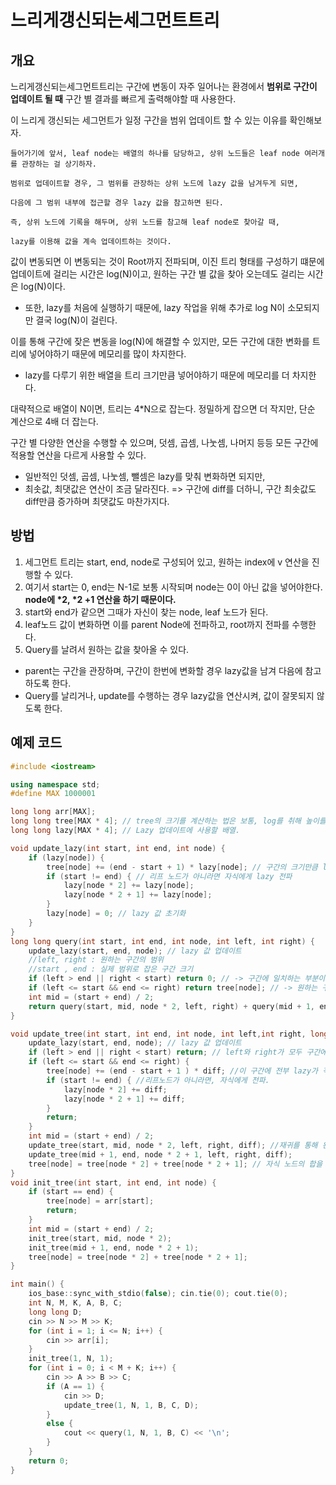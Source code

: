 # 느리게갱신되는세그먼트트리

## 개요

느리게갱신되는세그먼트트리는 구간에 변동이 자주 일어나는 환경에서 **범위로 구간이 업데이트 될 때** 구간 별 결과를 빠르게 출력해야할 때 사용한다.

이 느리게 갱신되는 세그먼트가 일정 구간을 범위 업데이트 할 수 있는 이유를 확인해보자.
```
들어가기에 앞서, leaf node는 배열의 하나를 담당하고, 상위 노드들은 leaf node 여러개를 관장하는 걸 상기하자.

범위로 업데이트할 경우, 그 범위를 관장하는 상위 노드에 lazy 값을 남겨두게 되면,

다음에 그 범위 내부에 접근할 경우 lazy 값을 참고하면 된다.

즉, 상위 노드에 기록을 해두며, 상위 노드를 참고해 leaf node로 찾아갈 때, 

lazy를 이용해 값을 계속 업데이트하는 것이다.
```

값이 변동되면 이 변동되는 것이 Root까지 전파되며, 이진 트리 형태를 구성하기 떄문에
업데이트에 걸리는 시간은 log(N)이고, 원하는 구간 별 값을 찾아 오는데도 걸리는 시간은 log(N)이다.
+ 또한, lazy를 처음에 실행하기 때문에, lazy 작업을 위해 추가로 log N이 소모되지만 
결국 log(N)이 걸린다.
 
이를 통해 구간에 잦은 변동을 log(N)에 해결할 수 있지만,
모든 구간에 대한 변화를 트리에 넣어야하기 때문에 메모리를 많이 차지한다.
+ lazy를 다루기 위한 배열을 트리 크기만큼 넣어야하기 때문에 메모리를 더 차지한다.

대략적으로 배열이 N이면, 트리는 4*N으로 잡는다. 정밀하게 잡으면 더 작지만, 단순 계산으로 4배 더 잡는다.

구간 별 다양한 연산을 수행할 수 있으며, 덧셈, 곱셈, 나눗셈, 나머지 등등 모든 구간에 적용할 연산을 다르게 사용할 수 있다.
+ 일반적인 덧셈, 곱셈, 나눗셈, 뺄셈은 lazy를 맞춰 변화하면 되지만,
+ 최솟값, 최댓값은 연산이 조금 달라진다. => 구간에 diff를 더하니, 구간 최솟값도 diff만큼 증가하며 최댓값도 마찬가지다.


## 방법

1. 세그먼트 트리는 start, end, node로 구성되어 있고, 원하는 index에 v 연산을 진행할 수 있다.
2. 여기서 start는 0, end는 N-1로 보통 시작되며 node는 0이 아닌 값을 넣어야한다. <b>node에 *2, *2 +1 연산을 하기 때문이다.</b>
3. start와 end가 같으면 그때가 자신이 찾는 node, leaf 노드가 된다.
4. leaf노드 값이 변화하면 이를 parent Node에 전파하고, root까지 전파를 수행한다.
5. Query를 날려서 원하는 값을 찾아올 수 있다.

+ parent는 구간을 관장하며, 구간이 한번에 변화할 경우 lazy값을 남겨 다음에 참고하도록 한다.
+ Query를 날리거나, update를 수행하는 경우 lazy값을 연산시켜, 값이 잘못되지 않도록 한다.


## 예제 코드

```cpp
#include <iostream>

using namespace std;
#define MAX 1000001

long long arr[MAX];
long long tree[MAX * 4]; // tree의 크기를 계산하는 법은 보통, log를 취해 높이를 계산한 후 크기를 따지지만, 어림잡아 *4를 하면 최적화는 아니더라도 메모리 오류는 나지 않는다. 
long long lazy[MAX * 4]; // Lazy 업데이트에 사용할 배열. 

void update_lazy(int start, int end, int node) {
	if (lazy[node]) {
		tree[node] += (end - start + 1) * lazy[node]; // 구간의 크기만큼 lazy 값을 곱해서 더함
		if (start != end) { // 리프 노드가 아니라면 자식에게 lazy 전파
			lazy[node * 2] += lazy[node];
			lazy[node * 2 + 1] += lazy[node];
		}
		lazy[node] = 0; // lazy 값 초기화
	}
}
long long query(int start, int end, int node, int left, int right) {
	update_lazy(start, end, node); // lazy 값 업데이트
	//left, right : 원하는 구간의 범위
	//start , end : 실제 범위로 잡은 구간 크기
	if (left > end || right < start) return 0; // -> 구간에 일치하는 부분이 하나도 없는 경우 당연하게 0을 반환한다.
	if (left <= start && end <= right) return tree[node]; // -> 원하는 구간이 실제 범위로 잡은 구간보다 큰 경우 모든 값의 합을 반환한다.
	int mid = (start + end) / 2;
	return query(start, mid, node * 2, left, right) + query(mid + 1, end, node * 2 + 1, left, right); //재귀로 구간을 탐색하면서 결과를 찾는다.
}

void update_tree(int start, int end, int node, int left,int right, long long diff) {
	update_lazy(start, end, node); // lazy 값 업데이트
	if (left > end || right < start) return; // left와 right가 모두 구간에 없는 경우 더 이상 계산할 필요가 없기 때문에 끝낸다.
	if (left <= start && end <= right) {
		tree[node] += (end - start + 1 ) * diff; //이 구간에 전부 lazy가 적용 될 태니, 그 만큼 적용한다.
		if (start != end) { //리프노드가 아니라면, 자식에게 전파.
			lazy[node * 2] += diff;
			lazy[node * 2 + 1] += diff;
		}
		return;
	}
	int mid = (start + end) / 2;
	update_tree(start, mid, node * 2, left, right, diff); //재귀를 통해 왼쪽, 오른쪽을 가면서 목적지 트리를 찾아나간다.
	update_tree(mid + 1, end, node * 2 + 1, left, right, diff);
	tree[node] = tree[node * 2] + tree[node * 2 + 1]; // 자식 노드의 합을 부모 노드에 반영
}
void init_tree(int start, int end, int node) {
	if (start == end) {
		tree[node] = arr[start];
		return;
	}
	int mid = (start + end) / 2;
	init_tree(start, mid, node * 2);
	init_tree(mid + 1, end, node * 2 + 1);
	tree[node] = tree[node * 2] + tree[node * 2 + 1];
}

int main() {
	ios_base::sync_with_stdio(false); cin.tie(0); cout.tie(0);
	int N, M, K, A, B, C;
	long long D;
	cin >> N >> M >> K;
	for (int i = 1; i <= N; i++) {
		cin >> arr[i];
	}
	init_tree(1, N, 1);
	for (int i = 0; i < M + K; i++) {
		cin >> A >> B >> C;
		if (A == 1) {
			cin >> D;
			update_tree(1, N, 1, B, C, D);
		}
		else {
			cout << query(1, N, 1, B, C) << '\n';
		}
	}
	return 0;
}
```
